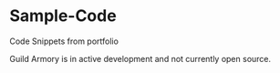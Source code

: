 # Sample-Code
Code Snippets from portfolio

Guild Armory is in active development and not currently open source.
